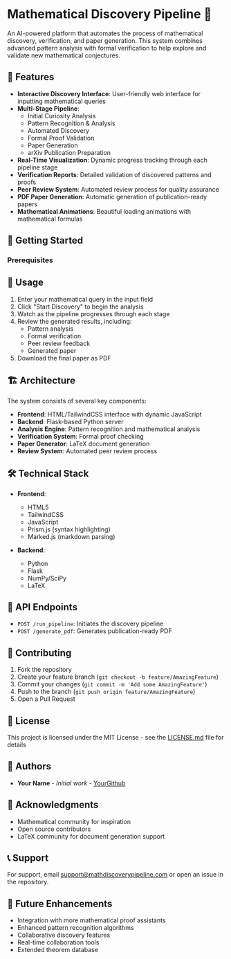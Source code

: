 # Mathematical Discovery Pipeline 🧮

An AI-powered platform that automates the process of mathematical discovery, verification, and paper generation. This system combines advanced pattern analysis with formal verification to help explore and validate new mathematical conjectures.

## 🌟 Features

- **Interactive Discovery Interface**: User-friendly web interface for inputting mathematical queries
- **Multi-Stage Pipeline**:
  - Initial Curiosity Analysis
  - Pattern Recognition & Analysis
  - Automated Discovery
  - Formal Proof Validation
  - Paper Generation
  - arXiv Publication Preparation
- **Real-Time Visualization**: Dynamic progress tracking through each pipeline stage
- **Verification Reports**: Detailed validation of discovered patterns and proofs
- **Peer Review System**: Automated review process for quality assurance
- **PDF Paper Generation**: Automatic generation of publication-ready papers
- **Mathematical Animations**: Beautiful loading animations with mathematical formulas

## 🚀 Getting Started

### Prerequisites 


## 🔧 Usage

1. Enter your mathematical query in the input field
2. Click "Start Discovery" to begin the analysis
3. Watch as the pipeline progresses through each stage
4. Review the generated results, including:
   - Pattern analysis
   - Formal verification
   - Peer review feedback
   - Generated paper
5. Download the final paper as PDF

## 🏗️ Architecture

The system consists of several key components:

- **Frontend**: HTML/TailwindCSS interface with dynamic JavaScript
- **Backend**: Flask-based Python server
- **Analysis Engine**: Pattern recognition and mathematical analysis
- **Verification System**: Formal proof checking
- **Paper Generator**: LaTeX document generation
- **Review System**: Automated peer review process

## 🛠️ Technical Stack

- **Frontend**:
  - HTML5
  - TailwindCSS
  - JavaScript
  - Prism.js (syntax highlighting)
  - Marked.js (markdown parsing)
  
- **Backend**:
  - Python
  - Flask
  - NumPy/SciPy
  - LaTeX

## 📝 API Endpoints

- `POST /run_pipeline`: Initiates the discovery pipeline
- `POST /generate_pdf`: Generates publication-ready PDF

## 🤝 Contributing

1. Fork the repository
2. Create your feature branch (`git checkout -b feature/AmazingFeature`)
3. Commit your changes (`git commit -m 'Add some AmazingFeature'`)
4. Push to the branch (`git push origin feature/AmazingFeature`)
5. Open a Pull Request

## 📜 License

This project is licensed under the MIT License - see the [LICENSE.md](LICENSE.md) file for details

## 👥 Authors

- **Your Name** - *Initial work* - [YourGithub](https://github.com/yourusername)

## 🙏 Acknowledgments

- Mathematical community for inspiration
- Open source contributors
- LaTeX community for document generation support

## 📞 Support

For support, email support@mathdiscoverypipeline.com or open an issue in the repository.

## 🔮 Future Enhancements

- Integration with more mathematical proof assistants
- Enhanced pattern recognition algorithms
- Collaborative discovery features
- Real-time collaboration tools
- Extended theorem database
